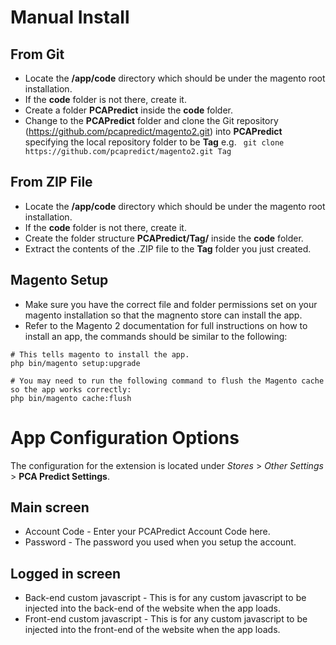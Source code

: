 # **Manual Install**

## From Git
- Locate the **/app/code** directory which should be under the magento root installation.
- If the **code** folder is not there, create it.
- Create a folder **PCAPredict** inside the **code** folder. 
- Change to the **PCAPredict** folder and clone the Git repository (https://github.com/pcapredict/magento2.git) into **PCAPredict** specifying the local repository folder to be **Tag** 
e.g. ``` git clone https://github.com/pcapredict/magento2.git Tag```

## From ZIP File
- Locate the **/app/code** directory which should be under the magento root installation.
- If the **code** folder is not there, create it.
- Create the folder structure **PCAPredict/Tag/** inside the **code** folder. 
- Extract the contents of the .ZIP file to the **Tag** folder you just created.

## Magento Setup
- Make sure you have the correct file and folder permissions set on your magento installation so that the magnento store can install the app.
- Refer to the Magento 2 documentation for full instructions on how to install an app, the commands should be similar to the following:
```
# This tells magento to install the app.
php bin/magento setup:upgrade
```
```
# You may need to run the following command to flush the Magento cache so the app works correctly:
php bin/magento cache:flush
```

# **App Configuration Options**

The configuration for the extension is located under *Stores* > *Other Settings* > **PCA Predict Settings**.

## Main screen
- Account Code - Enter your PCAPredict Account Code here.
- Password - The password you used when you setup the account.

## Logged in screen
- Back-end custom javascript - This is for any custom javascript to be injected into the back-end of the website when the app loads.
- Front-end custom javascript - This is for any custom javascript to be injected into the front-end of the website when the app loads.